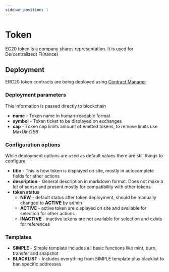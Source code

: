 ```yaml
---
sidebar_position: 1
---
```


# Token

EC20 token is a company shares representation. It is used for De(centralized) Fi(nance)

## Deployment

ERC20 token contracts are being deployed using [Contract Manager](/docs/AdminPanel/ContractManager)

### Deployment parameters

This information is passed directly to blockchain

- **name** - Token name in human-readable format
- **symbol** - Token ticket to be displayed on exchanges
- **cap** - Token cap limits amount of emitted tokens, to remove limits use MaxUint256

### Configuration options

While deployment options are used as default values there are still things to configure 

- **title** - This is how token is displayed on site, mostly in autocomplete fields for ather actions
- **description** - General description in markdown format. Does not make a lot of sense and present mostly for compatibility with other tokens
- **token status** 
  - **NEW** - default status after token deployment, should be manually changed to **ACTIVE** by admin
  - **ACTIVE** - active token are displayed on site and available for selection for other actions
  - **INACTIVE** - inactive tokens are not available for selection and exists for references

### Templates

- **SIMPLE** - Simple template includes all basic functions like mint, burn, transfer and snapshot
- **BLACKLIST** - Includes everything from SIMPLE template plus blacklist to ban specific addresses
